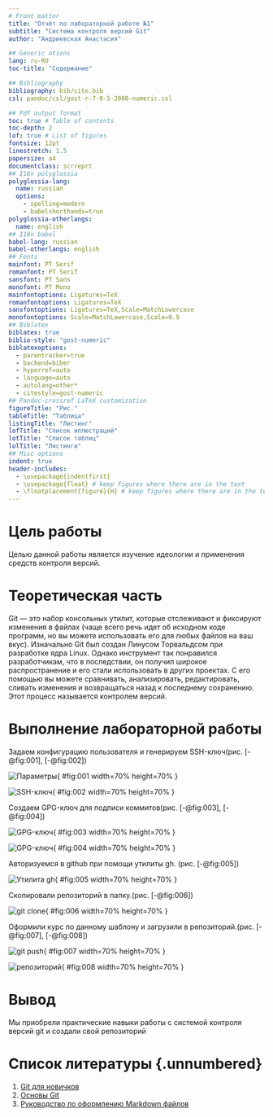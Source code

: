 ```yaml
---
# Front matter
title: "Отчёт по лабораторной работе №1"
subtitle: "Система контроля версий Git"
author: "Андриевская Анастасия"

## Generic otions
lang: ru-RU
toc-title: "Содержание"

## Bibliography
bibliography: bib/cite.bib
csl: pandoc/csl/gost-r-7-0-5-2008-numeric.csl

## Pdf output format
toc: true # Table of contents
toc-depth: 2
lof: true # List of figures
fontsize: 12pt
linestretch: 1.5
papersize: a4
documentclass: scrreprt
## I18n polyglossia
polyglossia-lang:
  name: russian
  options:
	- spelling=modern
	- babelshorthands=true
polyglossia-otherlangs:
  name: english
## I18n babel
babel-lang: russian
babel-otherlangs: english
## Fonts
mainfont: PT Serif
romanfont: PT Serif
sansfont: PT Sans
monofont: PT Mono
mainfontoptions: Ligatures=TeX
romanfontoptions: Ligatures=TeX
sansfontoptions: Ligatures=TeX,Scale=MatchLowercase
monofontoptions: Scale=MatchLowercase,Scale=0.9
## Biblatex
biblatex: true
biblio-style: "gost-numeric"
biblatexoptions:
  - parentracker=true
  - backend=biber
  - hyperref=auto
  - language=auto
  - autolang=other*
  - citestyle=gost-numeric
## Pandoc-crossref LaTeX customization
figureTitle: "Рис."
tableTitle: "Таблица"
listingTitle: "Листинг"
lofTitle: "Список иллюстраций"
lotTitle: "Список таблиц"
lolTitle: "Листинги"
## Misc options
indent: true
header-includes:
  - \usepackage{indentfirst}
  - \usepackage{float} # keep figures where there are in the text
  - \floatplacement{figure}{H} # keep figures where there are in the text
---
```


# Цель работы

Целью данной работы является изучение идеологии и применения средств контроля версий.

# Теоретическая часть

Git — это набор консольных утилит, которые отслеживают и фиксируют изменения в 
файлах (чаще всего речь идет об исходном коде программ, но вы можете использовать 
его для любых файлов на ваш вкус). Изначально Git был создан Линусом Торвальдсом 
при разработке ядра Linux. Однако инструмент так понравился разработчикам, 
что в последствии, он получил широкое распространение и его стали использовать 
в других проектах. С его помощью вы можете сравнивать, анализировать, 
редактировать, сливать изменения и возвращаться назад к последнему сохранению. 
Этот процесс называется контролем версий.

# Выполнение лабораторной работы

Задаем конфигурацию пользователя и генерируем SSH-ключ(рис. [-@fig:001], [-@fig:002])

![Параметры](image/01.png){ #fig:001 width=70% height=70% }

![SSH-ключ](image/02.png){ #fig:002 width=70% height=70% }

Создаем GPG-ключ для подписи коммитов(рис. [-@fig:003], [-@fig:004])

![GPG-ключ](image/03.png){ #fig:003 width=70% height=70% }

![GPG-ключ](image/04.png){ #fig:004 width=70% height=70% }

Авторизуемся в github при помощи утилиты gh. (рис. [-@fig:005])

![Утилита gh](image/05.png){ #fig:005 width=70% height=70% }

Скопировали репозиторий в папку.(рис. [-@fig:006])

![git clone](image/06.png){ #fig:006 width=70% height=70% }

Оформили курс по данному шаблону и загрузили в репозиторий.(рис. [-@fig:007], [-@fig:008])

![git push](image/07.png){ #fig:007 width=70% height=70% }

![репозиторий](image/08.png){ #fig:008 width=70% height=70% }

# Вывод

Мы приобрели практические навыки работы с системой контроля версий git и создали свой репозиторий

# Список литературы {.unnumbered}

1. [Git для новичков](https://habr.com/ru/post/541258/)
2. [Основы Git](https://habr.com/ru/post/583478/)
3. [Руководство по оформлению Markdown файлов](https://gist.github.com/Jekins/2bf2d0638163f1294637)
